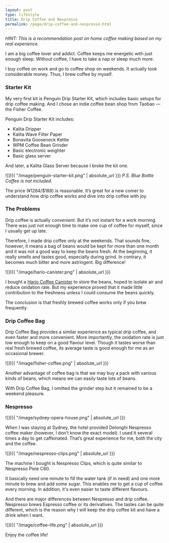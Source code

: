 ```yaml
---
layout: post
type: lifestyle
title: Drip Coffee and Nespresso
permalink: /page/drip-coffee-and-nespresso.html
---
```


_HINT: This is a recommendation post on home coffee making based on my real experience._

I am a big coffee lover and addict. Coffee keeps me energetic with just enough sleep. Without coffee, I have to take a nap or sleep much more.

I buy coffee on work and go to coffee shop on weekends. It actually took considerable money. Thus, I brew coffee by myself.

### Starter Kit

My very first kit is Penguin Drip Starter Kit, which includes basic setups for drip  coffee making. And I chose an indie coffee bean shop from Taobao — the Fisher Coffee.

Penguin Drip Starter Kit includes:
* Kalita Dripper
* Kalita Wave Filter Paper
* Bonavita Gooseneck Kettle
* WPM Coffee Bean Grinder
* Basic electronic weighter
* Basic glass server

And later, a Kalita Glass Server because I broke the kit one.

![]({{ "/image/penguin-starter-kit.png" | absolute_url }})
_P.S. Blue Bottle Coffee is not included._

The price (¥1284/$188) is reasonable. It’s great for a new comer to understand how drip coffee works and dive into drip coffee with joy.

### The Problems

Drip coffee is actually *convenient*. But it’s not instant for a work morning. There was just not enough time to make one cup of coffee for myself, since I usually get up late.

Therefore, I made drip coffee only at the weekends. That sounds fine, however, it means a bag of beans would be kept for more than one month and it was not a good way to keep the beans fresh. At the beginning, it really smells and tastes good, especially during grind. In contrary, it becomes much bitter and more astringent. Big difference!

![]({{ "/image/hario-canister.png" | absolute_url }})

I bought a [Hario Coffee Canister](https://www.hario.jp/seihin/productdetail.php?product=MCN-200B) to store the beans, hoped to isolate air and reduce oxidation rate. But my experience proved that it made little contribution to the freshness unless I could consume the beans quickly.

The conclusion is that freshly brewed coffee works only if you brew frequently.

### Drip Coffee Bag

Drip Coffee Bag provides a similar experience as typical drip coffee, and even faster and more convenient. More importantly, the oxidation rate is just low enough to keep on a good flavour level. Though it tastes worse than real fresh brewed coffee, its average taste is good enough for me as an occasional brewer.

![]({{ "/image/fisher-coffee.png" | absolute_url }})

Another advantage of coffee bag is that we may buy a pack with various kinds of beans, which means we can easily taste lots of beans.

With Drip Coffee Bag, I omitted the grinder step but it remained to be a weekend pleasure.

### Nespresso

![]({{ "/image/sydney-opera-house.png" | absolute_url }})

When I was staying at Sydney, the hotel provided Delonghi Nespresso coffee maker (however, I don’t know the exact model). I used it several times a day to get caffeinated. That’s great experience for me, both the city and the coffee.

![]({{ "/image/nespresso-clips.png" | absolute_url }})

The machine I bought is Nespresso Clips, which is quite similar to Nespresso Pixie C60.

It basically need one minute to fill the water tank (if in need) and one more minute to brew and add some sugar. This enables me to get a cup of coffee every morning. In addition, it's even easier to taste different flavours.

And there are major differences between Nespresso and drip coffee. Nespresso brews Espresso coffee or its derivatives. The tastes can be quite different, which is the reason why I will keep the drip coffee kit and have a drink when I want.

![]({{ "/image/coffee-life.png" | absolute_url }})

Enjoy the coffee life!
